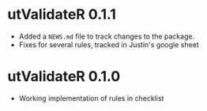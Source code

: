 # utValidateR 0.1.1

* Added a `NEWS.md` file to track changes to the package.
* Fixes for several rules, tracked in Justin's google sheet

# utValidateR 0.1.0

* Working implementation of rules in checklist
